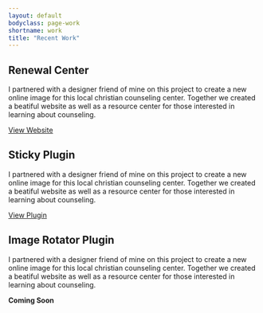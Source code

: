 ```yaml
---
layout: default
bodyclass: page-work
shortname: work
title: "Recent Work"
---
```

<article class="renewal">
  <div>
    <h1>Renewal Center</h1>
    <p>I partnered with a designer friend of mine on this project to create a new online image for this local christian counseling center. Together we created a beatiful website as well as a resource center for those interested in learning about counseling.</p>
    <a target="_blank" href="http://renewalcenter.org">View Website</a>
  </div>
</article>

<article class="sticky">
  <div>
    <h1>Sticky Plugin</h1>
    <p>I partnered with a designer friend of mine on this project to create a new online image for this local christian counseling center. Together we created a beatiful website as well as a resource center for those interested in learning about counseling.</p>
    <a target="_blank" href="http://labs.anthonygarand.com/sticky">View Plugin</a>
  </div>
</article>

<article class="imagerotator">
  <div>
    <h1>Image Rotator Plugin</h1>
    <p>I partnered with a designer friend of mine on this project to create a new online image for this local christian counseling center. Together we created a beatiful website as well as a resource center for those interested in learning about counseling.</p>
    <strong>Coming Soon</strong>
  </div>
</article>